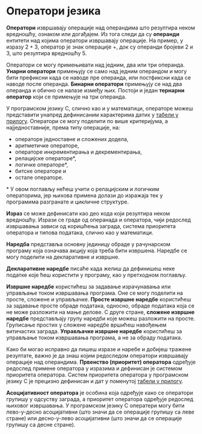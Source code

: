 # Оператори језика

**Оператори** извршавају операције над операндима што резултира неком
вредношћу, ознаком или догађајем. Из тога следи да су **операнди** ентитети над
којима оператори извршавају операције. На пример, у изразу $2+3$, оператор је
знак операције $+$, док су операнди бројеви $2$ и $3$, што резултира вредношћу
$5$.

Оператори се могу примењивати над једним, два или три операнда.
**Унарни оператори** примењују се само над једним операндом и могу бити
префиксни када се наводе пре операнда, или постфиксни када се наводе после
операнда. **Бинарни оператори** примењују се над два операнда и обично се
налазе између њих. Постоји и један **тернарни оператор** који се примењује на
три операнда.

У програмском језику C, слично као и у математици, операторе можеш представити
унапред дефинисаним карактерима датих у
[табели у прилогу](../prilozi/operatori_prioritet.md). Оператори се могу
поделити по више критеријума, а најједноставније, према типу операције, на:

- операторе једноставне и сложених додела,
- аритметичке операторе,
- операторе инкрементирања и декрементирања,
- релацијске операторе*,
- логичке операторе*,
- битске операторе и
- остале операторе.

\* У овом поглављу нећеш учити о релацијским и логичким операторима, јер њихова
примена долази до изражаја тек у програмима разгранате и цикличне структуре.

**Израз** се може дефинисати као део кода који резултира неком вредношћу.
Изрази се граде од операнада и оператора, чији редослед извршавања зависи од
коришћења заграда, система приоритета оператора и типова података, слично
као у математици.

**Наредба** представља основну јединицу обраде у рачунарском програму која
означава акцију која треба бити извршена. Наредбе се могу поделити на
декларативне и извршне.

**Декларативне наредбе** писаће када желиш да дефинишеш неке податке које ћеш
користити у програму, као у претходном поглављу.

**Извршне наредбе** користићеш за задавање израчунавања или управљање током
извршавања програма. Оне се могу поделити на просте, сложене и управљачке.
**Просте извршне наредбе** користићеш за задавање просте обраде података,
односно, обраде података која се не може разложити на мање делове. С друге
стране, **сложене извршне наредбе** представљају групу наредби које можеш
разложити на просте. Груписање простих у сложене наредбе вршићеш навођењем
витичастих заграда. **Управљачке извршне наредбе** користићеш за управљање
током извршавања програма, а не за обраду података.

Како би могао исправно да пишеш изразе и наребе и добијеш тражене резултате,
важно је да знаш којим редоследом оператори извршавају операције над
операндима. **Првенство (приоритет) оператора** одређује редослед примене
оператора у изразима и дефинисан је системом приоритета оператора. Систем
приоритета оператора у програмском језику C је прецизно дефинисан и дат у
поменутој [табели у прилогу](../prilozi/operatori_prioritet.md).

**Асоцијативност оператора** је особина која одређује како се оператори групишу
у одсуству заграда, а приоритет оператора одређује редослед њиховог извршавања.
У програмском језику C oператери могу бити лево-у-десно асоцијативни (што значи
да се операције групишу са леве стране) или десно-у-лево асоцијативни (што
значи да се операције групишу са десне стране).
